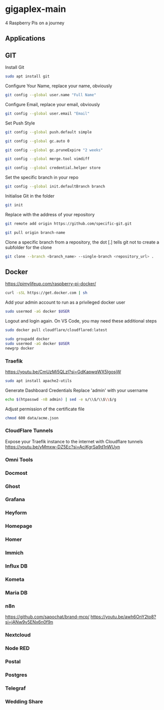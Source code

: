 # gigaplex-main
4 Raspberry Pis on a journey
## Applications

## GIT
Install Git
```bash
sudo apt install git
```

Configure Your Name, replace your name, obviously
```bash
git config --global user.name "Full Name"
```
Configure Email, replace your email, obviously
```bash
git config --global user.email "Email"
```
Set Push Style
```bash
git config --global push.default simple
```
```bash
git config --global gc.auto 0
```
```bash
git config --global gc.pruneExpire "2 weeks"
```
```bash
git config --global merge.tool vimdiff
```
```bash
git config --global credential.helper store
```
Set the specific branch in your repo
```bash
git config --global init.defaultBranch branch
```
Initialise Git in the folder
```bash
git init
```

Replace with the address of your repository
```bash
git remote add origin https://github.com/specific-git.git
```

```bash
git pull origin branch-name
```
Clone a specific branch from a repository, the dot [.] tells git not to create a subfolder for the clone
```bash
git clone --branch <branch_name> --single-branch <repository_url> .
```

## Docker
https://pimylifeup.com/raspberry-pi-docker/

```bash
curl -sSL https://get.docker.com | sh
```
Add your admin account to run as a privileged docker user
```bash
sudo usermod -aG docker $USER
```
Logout and login again.
On VS Code, you may need these additional steps
```bash
sudo docker pull cloudflare/cloudflared:latest
```
```bash
sudo groupadd docker
sudo usermod -aG docker $USER
newgrp docker
```

### Traefik
https://youtu.be/CmUzMi5QLzI?si=GdKapwqWX5IgosjW

```bash
sudo apt install apache2-utils
```
Generate Dashboard Credentials
Replace 'admin' with your username
```bash
echo $(htpasswd -nB admin) | sed -e s/\\$/\\$\\$/g
```
Adjust permission of the certificate file
```bash
chmod 600 data/acme.json
```
### CloudFlare Tunnels
Expose your Traefik instance to the internet with Cloudflare tunnels
https://youtu.be/yMmxw-DZ5Ec?si=AcjKgrSa9d1nWUyn

### Omni Tools

### Docmost
### Ghost
### Grafana
### Heyform
### Homepage
### Homer
### Immich
### Influx DB
### Kometa
### Maria DB
### n8n
https://github.com/sapochat/brand-mcp/
https://youtu.be/awh6OnY2to8?si=jANw9v5ENx6n0f9n

### Nextcloud
### Node RED
### Postal
### Postgres
### Telegraf
### Wedding Share